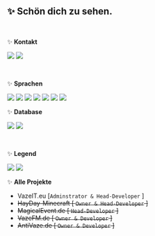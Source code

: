 <h2>✨ Schön dich zu sehen.</h2>

<br>

✨ **Kontakt**

<a href="https://github.com/awesome26-dev"><img src="https://img.shields.io/badge/-Github-blue?style=for-the-badge&logo=github&logoColor=white"/></a> <a href="https://discord.com/users/838508926462722068"><img src="https://img.shields.io/badge/-discord-blue?style=for-the-badge&logo=discord&logoColor=white"/></a>

<br />

✨ **Sprachen**

<img src="https://img.shields.io/badge/-HTML-blue?style=for-the-badge&logo=html5&logoColor=white"/> <img src="https://img.shields.io/badge/-CSS-blue?style=for-the-badge&logo=CSS3&logoColor=white"/> <img src="https://img.shields.io/badge/-PHP-blue?style=for-the-badge&logo=PHP&logoColor=white"/> 
<img src="https://img.shields.io/badge/-Javascript-blue?style=for-the-badge&logo=javascript&logoColor=white"/> <img src="https://img.shields.io/badge/-Java-blue?style=for-the-badge&logo=java&logoColor=white"/> <img src="https://img.shields.io/badge/-Pyhton-purple?style=for-the-badge&logo=flutter5&logoColor=white"/> <img src="https://img.shields.io/badge/-Kotlin-purple?style=for-the-badge&logo=dart&logoColor=white"/>
<br />

✨ **Database**

<img src="https://img.shields.io/badge/-MariaDB-blue?style=for-the-badge&logo=MariaDB&logoColor=white"/> <img src="https://img.shields.io/badge/-MongoDB-purple?style=for-the-badge&logo=mongodb&logoColor=white"/> 

<br />

✨ **Legend**

<img src="https://img.shields.io/badge/-Purple = Learning-purple?style=for-the-badge"/>
<img src="https://img.shields.io/badge/-Blue = already learned-blue?style=for-the-badge"/>
 
<br>

✨ **Alle Projekte**

- VazeIT.eu [`Adminstrator & Head-Developer` ]
- <s>HayDay-Minecraft [ `Owner & Head-Developer` ] </s>
- <s>MagicalEvent.de [ `Head-Developer` ] </s>
- <s>VazeFM.de [ `Owner & Developer` ] </s>
- <s>AntiVaze.de [ `Owner & Developer` ]</s>
